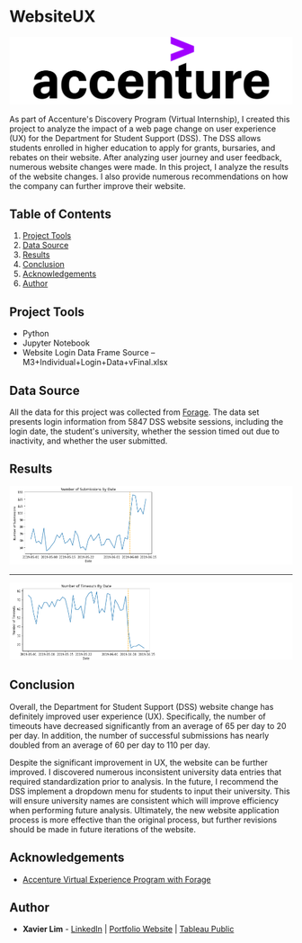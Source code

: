 # WebsiteUX
![WebsiteUX Header](https://github.com/xavier-lim/websiteUX/blob/main/images/accenture_header.png)

As part of Accenture's Discovery Program (Virtual Internship), I created this project to analyze the impact of a web page change on user experience (UX) for the Department for Student Support (DSS). The DSS allows students enrolled in higher education to apply for grants, bursaries, and rebates on their website. After analyzing user journey and user feedback, numerous website changes were made. In this project, I analyze the results of the website changes. I also provide numerous recommendations on how the company can further improve their website.


## Table of Contents
1.	[Project Tools](https://github.com/xavier-lim/websiteUX#project-tools)
2.	[Data Source](https://github.com/xavier-lim/websiteUX#data-source)
3.	[Results](https://github.com/xavier-lim/websiteUX#results)
4.	[Conclusion](https://github.com/xavier-lim/websiteUX#conclusion)
5.	[Acknowledgements](https://github.com/xavier-lim/websiteUX#acknowledgements)
6.	[Author](https://github.com/xavier-lim/websiteUX#author)


## Project Tools
*	Python
*	Jupyter Notebook
*	Website Login Data Frame Source – M3+Individual+Login+Data+vFinal.xlsx


## Data Source
All the data for this project was collected from [Forage](https://www.theforage.com/virtual-internships/prototype/MD2p8dDih7zoQ9KRC/Consulting-Virtual-Internship). The data set presents login information from 5847 DSS website sessions, including the login date, the student's university, whether the session timed out due to inactivity, and whether the user submitted.


## Results
![Submissions](https://github.com/xavier-lim/websiteUX/blob/main/images/submissions.PNG)

---

![Timeouts](https://github.com/xavier-lim/websiteUX/blob/main/images/timeouts.PNG)


## Conclusion
Overall, the Department for Student Support (DSS) website change has definitely improved user experience (UX). Specifically, the number of timeouts have decreased significantly from an average of 65 per day to 20 per day. In addition, the number of successful submissions has nearly doubled from an average of 60 per day to 110 per day.

Despite the significant improvement in UX, the website can be further improved. I discovered numerous inconsistent university data entries that required standardization prior to analysis. In the future, I recommend the DSS implement a dropdown menu for students to input their university. This will ensure university names are consistent which will improve efficiency when performing future analysis. Ultimately, the new website application process is more effective than the original process, but further revisions should be made in future iterations of the website.


## Acknowledgements
  * [Accenture Virtual Experience Program with Forage](https://www.theforage.com/virtual-internships/prototype/MD2p8dDih7zoQ9KRC/Consulting-Virtual-Internship)


## Author
* **Xavier Lim** - [LinkedIn](https://www.linkedin.com/in/xavier-lim14/)  |  [Portfolio Website]( https://xavier-lim.github.io/)  |  [Tableau Public](https://public.tableau.com/profile/xavier.lim#!/)
